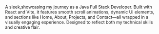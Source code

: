 A sleek,showcasing my journey as a Java Full Stack Developer. Built with React and Vite, it features smooth scroll animations, dynamic UI elements, and sections like Home, About, Projects, and Contact—all wrapped in a visually engaging experience. Designed to reflect both my technical skills and creative flair.
